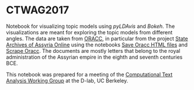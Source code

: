# CTWAG2017

Notebook for visualizing topic models using *pyLDAvis* and *Bokeh*. The visualizations are meant for exploring the topic models from different angles. The data are taken from [ORACC](http://oracc.org), in particular from the project [State Archives of Assyria Online](http://oracc.org/saao) using the notebooks [Save Oracc HTML files](http://github.com/niekveldhuis/Digital-Assyriology/tree/master/Scrape-Oracc/) and  [Scrape Oracc](http://github.com/niekveldhuis/Digital-Assyriology/tree/master/Scrape-Oracc/). The documents are mostly letters that belong to the royal administration of the Assyrian empire in the eighth and seventh centuries BCE.

This notebook was prepared for a meeting of the [Computational Text Analysis Working Group](http://dlabctawg.github.io/) at the D-lab, UC Berkeley.

